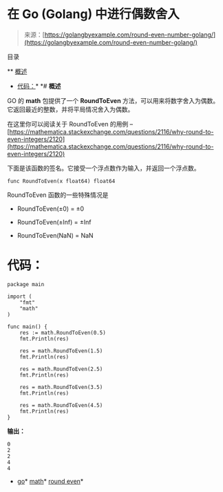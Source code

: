 <!--yml

类别：未分类

日期：2024-10-13 06:14:45

-->

# 在 Go (Golang) 中进行偶数舍入

> 来源：[https://golangbyexample.com/round-even-number-golang/](https://golangbyexample.com/round-even-number-golang/)

目录

**   [概述](#Overview "Overview")

+   [代码：](#Code "Code:")*  *# **概述**

GO 的 **math** 包提供了一个 **RoundToEven** 方法，可以用来将数字舍入为偶数。它返回最近的整数，并将平局情况舍入为偶数。

在这里你可以阅读关于 RoundToEven 的用例 – [https://mathematica.stackexchange.com/questions/2116/why-round-to-even-integers/2120](https://mathematica.stackexchange.com/questions/2116/why-round-to-even-integers/2120)

下面是该函数的签名。它接受一个浮点数作为输入，并返回一个浮点数。

```
func RoundToEven(x float64) float64
```

RoundToEven 函数的一些特殊情况是

+   RoundToEven(±0) = ±0

+   RoundToEven(±Inf) = ±Inf

+   RoundToEven(NaN) = NaN

# **代码：**

```
package main

import (
    "fmt"
    "math"
)

func main() {
    res := math.RoundToEven(0.5)
    fmt.Println(res)

    res = math.RoundToEven(1.5)
    fmt.Println(res)

    res = math.RoundToEven(2.5)
    fmt.Println(res)

    res = math.RoundToEven(3.5)
    fmt.Println(res)

    res = math.RoundToEven(4.5)
    fmt.Println(res)
}
```

**输出：**

```
0
2
2
4
4
```

+   [go](https://golangbyexample.com/tag/go/)*   [math](https://golangbyexample.com/tag/math/)*   [round even](https://golangbyexample.com/tag/round-even/)*
